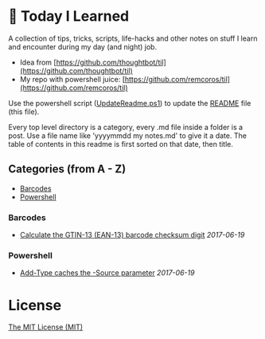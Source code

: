 # :memo: Today I Learned

A collection of tips, tricks, scripts, life-hacks and other notes on stuff I learn and encounter during my day (and night) job.

- Idea from [https://github.com/thoughtbot/til](https://github.com/thoughtbot/til)
- My repo with powershell juice: [https://github.com/remcoros/til](https://github.com/remcoros/til)

Use the powershell script ([UpdateReadme.ps1](UpdateReadme.ps1)) to update the [README](README.md) file (this file). 

Every top level directory is a category, every .md file inside a folder is a post. Use a file name like 'yyyymmdd my notes.md' to give it a date. The table of contents in this readme is first sorted on that date, then title.

## Categories (from A - Z)

<!-- CATEGORIES -->
- [Barcodes](#Barcodes)
- [Powershell](#Powershell)

<!-- /CATEGORIES -->

<!-- TOC -->
### <a name="Barcodes"></a>Barcodes

- [Calculate the GTIN-13 (EAN-13) barcode checksum digit](barcodes/20170619%20gtin-13-checksum.md) *2017-06-19*

### <a name="Powershell"></a>Powershell

- [Add-Type caches the -Source parameter](powershell/20170619%20add-type%20caches%20source%20code.md) *2017-06-19*


<!-- /TOC -->

# License

[The MIT License (MIT)](LICENSE)